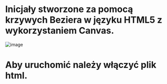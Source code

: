 # Inicjały stworzone za pomocą krzywych Beziera w języku HTML5 z wykorzystaniem Canvas.

![image](https://user-images.githubusercontent.com/79860696/116789367-c620c580-aaae-11eb-858a-1a12972f6216.png)

# Aby uruchomić należy włączyć plik html.

